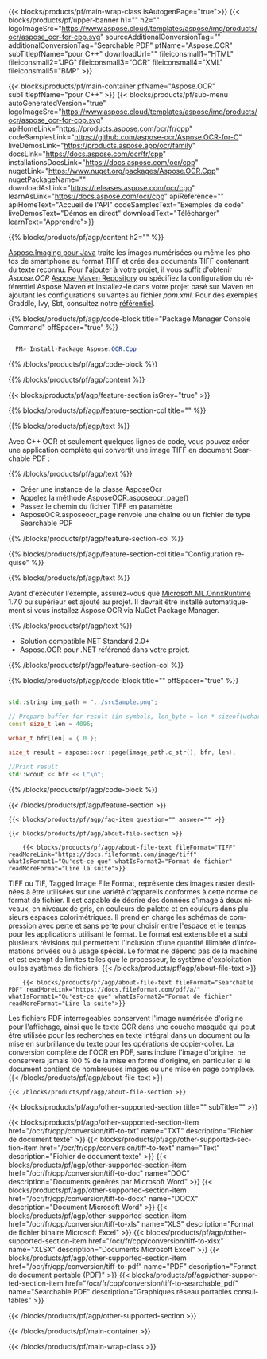 ﻿---
title:  
weight: 3920
url: /fr/cpp/conversion/tiff-to-searchable_pdf/ 
lang: fr
langdirlevel: 2
locales: ja,it,ru,de,es,fr,nl,id,lt,pl,pt,vi,tr,ko
description: Exemple de code pour la conversion Java TIFF vers Searchable PDF. Utilisez un exemple de code d'API pour la conversion par lots de fichiers TIFF en Searchable PDF dans n'importe quelle application Java Web ou de bureau.
---

{{< blocks/products/pf/main-wrap-class isAutogenPage="true">}}
{{< blocks/products/pf/upper-banner h1="" h2="" logoImageSrc="https://www.aspose.cloud/templates/aspose/img/products/ocr/aspose_ocr-for-cpp.svg" sourceAdditionalConversionTag="" additionalConversionTag="Searchable PDF" pfName="Aspose.OCR" subTitlepfName="pour C++" downloadUrl="" fileiconsmall1="HTML" fileiconsmall2="JPG" fileiconsmall3="OCR" fileiconsmall4="XML" fileiconsmall5="BMP" >}}


{{< blocks/products/pf/main-container pfName="Aspose.OCR" subTitlepfName="pour C++" >}}
{{< blocks/products/pf/sub-menu autoGeneratedVersion="true" logoImageSrc="https://www.aspose.cloud/templates/aspose/img/products/ocr/aspose_ocr-for-cpp.svg" apiHomeLink="https://products.aspose.com/ocr/fr/cpp" codeSamplesLink="https://github.com/aspose-ocr/Aspose.OCR-for-C" liveDemosLink="https://products.aspose.app/ocr/family" docsLink="https://docs.aspose.com/ocr/fr/cpp" installationsDocsLink="https://docs.aspose.com/ocr/cpp" nugetLink="https://www.nuget.org/packages/Aspose.OCR.Cpp" nugetPackageName="" downloadAsLink="https://releases.aspose.com/ocr/cpp" learnAsLink="https://docs.aspose.com/ocr/cpp" apiReference="" apiHomeText="Accueil de l'API" codeSamplesText="Exemples de code" liveDemosText="Démos en direct" downloadText="Télécharger" learnText="Apprendre">}}

{{% blocks/products/pf/agp/content h2="" %}}



[Aspose.Imaging pour Java](https://products.aspose.com/imaging/java)
 traite les images numérisées ou même les photos de smartphone au format TIFF et crée des documents TIFF contenant du texte reconnu. Pour l'ajouter à votre projet, il vous suffit d'obtenir *Aspose.OCR*
[Aspose Maven Repository](https://repository.aspose.com/webapp/#/artifacts/browse/tree/General/repo/com/aspose/aspose-imaging) ou spécifiez la configuration du référentiel Aspose Maven
et installez-le dans votre projet basé sur Maven en ajoutant les configurations suivantes au fichier _pom.xml_. Pour des exemples Graddle, Ivy, Sbt, consultez notre [référentiel](https://repository.aspose.com/ocr/).

{{% blocks/products/pf/agp/code-block title="Package Manager Console Command" offSpacer="true" %}}

```cs

  PM> Install-Package Aspose.OCR.Cpp

```

{{% /blocks/products/pf/agp/code-block %}}

{{% /blocks/products/pf/agp/content %}}

{{< blocks/products/pf/agp/feature-section isGrey="true" >}}

{{% blocks/products/pf/agp/feature-section-col title="" %}}

{{% blocks/products/pf/agp/text %}}

Avec C++ OCR et seulement quelques lignes de code, vous pouvez créer une application complète qui convertit une image TIFF en document Searchable PDF :

{{% /blocks/products/pf/agp/text %}}

+ Créer une instance de la classe AsposeOcr
+ Appelez la méthode AsposeOCR.asposeocr_page()
+ Passez le chemin du fichier TIFF en paramètre
+ AsposeOCR.asposeocr_page renvoie une chaîne ou un fichier de type Searchable PDF

{{% /blocks/products/pf/agp/feature-section-col %}}

{{% blocks/products/pf/agp/feature-section-col title="Configuration requise" %}}

{{% blocks/products/pf/agp/text %}}

Avant d'exécuter l'exemple, assurez-vous que [Microsoft.ML.OnnxRuntime](https://www.nuget.org/packages/Microsoft.ML.OnnxRuntime/) 1.7.0 ou supérieur est ajouté au projet. Il devrait être installé automatiquement si vous installez Aspose.OCR via NuGet Package Manager.

{{% /blocks/products/pf/agp/text %}}

- Solution compatible NET Standard 2.0+
- Aspose.OCR pour .NET référencé dans votre projet.

{{% /blocks/products/pf/agp/feature-section-col %}}

{{% blocks/products/pf/agp/code-block title="" offSpacer="true" %}}

```cpp

std::string img_path = "../srcSample.png";

// Prepare buffer for result (in symbols, len_byte = len * sizeof(wchar_t))
const size_t len = 4096;

wchar_t bfr[len] = { 0 };

size_t result = aspose::ocr::page(image_path.c_str(), bfr, len);

//Print result
std::wcout << bfr << L"\n";

```

{{% /blocks/products/pf/agp/code-block %}}

{{< /blocks/products/pf/agp/feature-section >}}

    {{< blocks/products/pf/agp/faq-item question="" answer="" >}}

    {{< blocks/products/pf/agp/about-file-section >}}
       
        {{< blocks/products/pf/agp/about-file-text fileFormat="TIFF" readMoreLink="https://docs.fileformat.com/image/tiff" whatIsFormat1="Qu'est-ce que" whatIsFormat2="Format de fichier" readMoreFormat="Lire la suite">}}
TIFF ou TIF, Tagged Image File Format, représente des images raster destinées à être utilisées sur une variété d'appareils conformes à cette norme de format de fichier. Il est capable de décrire des données d'image à deux niveaux, en niveaux de gris, en couleurs de palette et en couleurs dans plusieurs espaces colorimétriques. Il prend en charge les schémas de compression avec perte et sans perte pour choisir entre l'espace et le temps pour les applications utilisant le format. Le format est extensible et a subi plusieurs révisions qui permettent l'inclusion d'une quantité illimitée d'informations privées ou à usage spécial. Le format ne dépend pas de la machine et est exempt de limites telles que le processeur, le système d'exploitation ou les systèmes de fichiers.
        {{< /blocks/products/pf/agp/about-file-text >}}

        {{< blocks/products/pf/agp/about-file-text fileFormat="Searchable PDF" readMoreLink="https://docs.fileformat.com/pdf/a/" whatIsFormat1="Qu'est-ce que" whatIsFormat2="Format de fichier" readMoreFormat="Lire la suite">}}
Les fichiers PDF interrogeables conservent l'image numérisée d'origine pour l'affichage, ainsi que le texte OCR dans une couche masquée qui peut être utilisée pour les recherches en texte intégral dans un document ou la mise en surbrillance du texte pour les opérations de copier-coller.
La conversion complète de l'OCR en PDF, sans inclure l'image d'origine, ne conservera jamais 100 % de la mise en forme d'origine, en particulier si le document contient de nombreuses images ou une mise en page complexe.
        {{< /blocks/products/pf/agp/about-file-text >}}

    {{< /blocks/products/pf/agp/about-file-section >}}

<!-- aboutfile Ends -->

{{< blocks/products/pf/agp/other-supported-section title="" subTitle="" >}}

{{< blocks/products/pf/agp/other-supported-section-item href="/ocr/fr/cpp/conversion/tiff-to-txt" name="TXT" description="Fichier de document texte" >}}
{{< blocks/products/pf/agp/other-supported-section-item href="/ocr/fr/cpp/conversion/tiff-to-text" name="Text" description="Fichier de document texte" >}}
{{< blocks/products/pf/agp/other-supported-section-item href="/ocr/fr/cpp/conversion/tiff-to-doc" name="DOC" description="Documents générés par Microsoft Word" >}}
{{< blocks/products/pf/agp/other-supported-section-item href="/ocr/fr/cpp/conversion/tiff-to-docx" name="DOCX" description="Document Microsoft Word" >}}
{{< blocks/products/pf/agp/other-supported-section-item href="/ocr/fr/cpp/conversion/tiff-to-xls" name="XLS" description="Format de fichier binaire Microsoft Excel" >}}
{{< blocks/products/pf/agp/other-supported-section-item href="/ocr/fr/cpp/conversion/tiff-to-xlsx" name="XLSX" description="Documents Microsoft Excel" >}}
{{< blocks/products/pf/agp/other-supported-section-item href="/ocr/fr/cpp/conversion/tiff-to-pdf" name="PDF" description="Format de document portable (PDF)" >}}
{{< blocks/products/pf/agp/other-supported-section-item href="/ocr/fr/cpp/conversion/tiff-to-searchable_pdf" name="Searchable PDF" description="Graphiques réseau portables consultables" >}}

{{< /blocks/products/pf/agp/other-supported-section >}}

{{< /blocks/products/pf/main-container >}}
    
{{< /blocks/products/pf/main-wrap-class >}}
